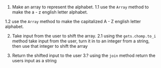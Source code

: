 1. Make an array to represent the alphabet.
 1.1 use the `Array` method to make the a - z english letter alphabet.

 1.2 use the `Array` method to make the capitalized A - Z english letter
 alphabet.

2. Take input from the user to shift the array.
 2.1 using the `gets.chomp.to_i` method take input from the user, turn it in to
 an integer from a string, then use that integer to shift the array

3. Return the shifted input to the user
 3.? using the `join` method return the users input as a string
